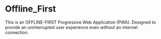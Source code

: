 # Offline_First
This is an OFFLINE-FIRST Progressive Web Application (PWA). Designed to provide an uninterrupted user experience even without an internet connection.
